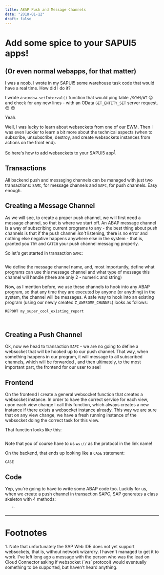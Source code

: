 ```yaml
---
title: ABAP Push and Message Channels
date: "2018-01-12"
draft: false
---
```


# Add some spice to your SAPUI5 apps!
## (Or even normal webapps, for that matter)

I was a noob. I wrote in my SAPUI5 some warehouse task code that would have a real time. How did I do it?

I wrote a `window.setInterval()` function that would ping table `/SCWM/WT` :blush: and check for any new lines - with an OData `GET_ENTITY_SET` server request. :blush: :blush:

Yeah.

Well, I was lucky to learn about websockets from one of our EWM. Then I was even luckier to learn a bit more about the technical aspects (when to subscribe, unsubscribe, destroy, and create websockets instances from actions on the front end).

So here's how to add websockets to your SAPUI5 app<sup><a href="#footnote-1">1</a></sup>.

## Transactions

All backend push and messaging channels can be managed with just two transactions:  `SAMC`, for message channels and `SAPC`, for push channels. Easy enough.

## Creating a Message Channel

As we will see, to create a proper push channel, we will first need a message channel, so that is where we start off. An ABAP message channel is a way of subscribing current programs to any - the best thing about push channels is that if the push channel _isn't_ listening, there is no error and nothing else negative happens anywhere else in the system - that is, granted you `TRY` and `CATCH` your push channel messaging properly.

So let's get started in transaction `SAMC`:

![]()

We define the message channel name, and, most importantly, define what programs can use this message channel and what type of message this channel will handle (there are only 2 - numeric and string)

Now, as I mention before, we use these channels to hook into any ABAP program, so that any time they are executed by anyone (or anything) in the system, the channel will be messages. A safe way to hook into an existing program (using our newly created `Z_AWESOME_CHANNEL`) looks as follows:

```abap
REPORT my_super_cool_existing_report



```

## Creating a Push Channel

Ok, now we head to transaction `SAPC` - we are no going to define a websocket that will be hooked up to our push channel. That way, when something happens in our program, it will message to all subscribed channels, which will be forwarded , and then ultimately, to the most important part, the frontend for our user to see!

## Frontend

On the frontend I create a general websocket function that creates a websocket instance. In order to have the correct service for each view, upon each view change I call this function, which always creates a new instance if there exists a websocket instance already. This way we are sure that on any view change, we have a fresh running instance of the websocket doing the correct task for this view.

That function looks like this:

```

```

Note that you of course have to us `ws://` as the protocol in the link name!

On the backend, that ends up looking like a `CASE` statement:

```abap
CASE
```

## Code

Yep, you're going to have to write some ABAP code too. Luckily for us, when we create a push channel in transaction SAPC, SAP generates a class skeleton with 4 methods:

``
``
``
``
``

<hr/>

# Footnotes
<div id="footnote-1">
1. Note that unfortunately the SAP Web IDE does not yet support websockets, that is, without network wizardry. I haven't managed to get it to work. I've left  long ago a message with the person who was the lead on Cloud Connector asking if websocket (`ws` protocol) would eventually something to be supported, but haven't heard anything.
</div>
